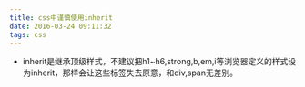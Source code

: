 ```yaml
---
title: css中谨慎使用inherit
date: 2016-03-24 09:11:32
tags: css
---
```


* inherit是继承顶级样式，不建议把h1~h6,strong,b,em,i等浏览器定义的样式设为inherit，那样会让这些标签失去原意，和div,span无差别。